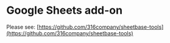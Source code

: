 # Google Sheets add-on

Please see: [https://github.com/316company/sheetbase-tools](https://github.com/316company/sheetbase-tools)